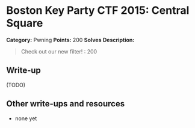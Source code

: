 # Boston Key Party CTF 2015: Central Square

**Category:** Pwning
**Points:** 200
**Solves** 
**Description:**

> Check out our new filter! : 200

## Write-up

(TODO)

## Other write-ups and resources

* none yet